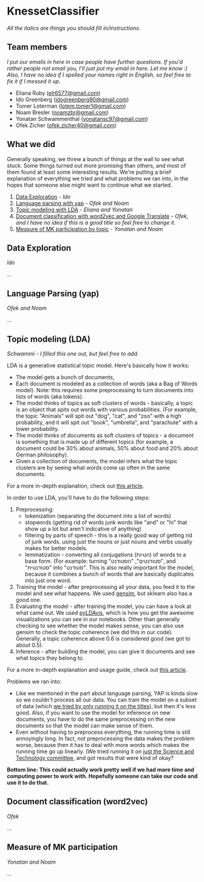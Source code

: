 # KnessetClassifier
*All the italics are things you should fill in/instructions.*

## Team members
*I put our emails in here in case people have further questions. If you'd rather people not email you, I'll just put my email in here. Let me know :)
Also, I have no idea if I spelled your names right in English, so feel free to fix it if I messed it up.*
- Eliana Ruby (elr6577@gmail.com)
- Ido Greenberg (idogreenberg90@gmail.com)
- Tomer Loterman (lotem.tomer1@gmail.com)
- Noam Bresler (noamzbr@gmail.com)
- Yonatan Schwammenthal (yonatansc97@gmail.com)
- Ofek Zicher (ofek.zicher40@gmail.com)


## What we did
Generally speaking, we threw a bunch of things at the wall to see what stuck. Some things turned out more promising than others, and most of them found at least some interesting results. We're putting a brief explanation of everything we tried and what problems we ran into, in the hopes that someone else might want to continue what we started.

1. [Data Exploration](#data-exploration) - *Ido*
2. [Language parsing with yap](#language-parsing-yap) - *Ofek and Noam*
3. [Topic modeling with LDA](#topic-modeling-lda) - *Eliana and Yonatan*
4. [Document classification with word2vec and Google Translate](#document-classification-word2vec) - *Ofek, and I have no idea if this is a good title so feel free to change it.*
5. [Measure of MK participation by topic](#measure-of-mk-participation) - *Yonatan and Noam*

## Data Exploration
*Ido*

...


## Language Parsing (yap)
*Ofek and Noam*

...


## Topic modeling (LDA)
*Schwammi - I filled this one out, but feel free to add.*

LDA is a generative statistical topic model. Here's basically how it works:
- The model gets a bunch of documents, 
- Each document is modeled as a collection of words (aka a Bag of Words model).
    Note: this requires some preprocessing to turn documents into lists of words (aka tokens).
- The model thinks of topics as soft clusters of words - basically, a topic is an object that spits out words with various probabilities. (For example, the topic "Animals" will spit out "dog", "cat", and "zoo" with a high probability, and it will spit out "book", "umbrella", and "parachute" with a lower probability.
- The model thinks of documents as soft clusters of topics - a document is something that is made up of different topics (for example, a document could be 30% about animals, 50% about food and 20% about German philosophy).
- Given a collection of documents, the model infers what the topic clusters are by seeing what words come up often in the same documents.
    
For a more in-depth explanation, check out [this article](https://towardsdatascience.com/unsupervised-nlp-topic-models-as-a-supervised-learning-input-cf8ee9e5cf28).

In order to use LDA, you'll have to do the following steps:
1. Preprocessing:
    - tokenization (separating the document into a list of words)
    - stopwords (getting rid of words junk words like "and" or "hi" that show up a lot but aren't indicative of anything)
    - filtering by parts of speech - this is a really good way of getting rid of junk words. using just the nouns or just nouns and verbs usually makes for better models.
    - lemmatization - converting all conjugations (הטיות) of words to a base form. (For example: turning "סטודנטים", "הסטודנט", and "סטודנטית" into "סטודנט". This is also really important for the model, because it combines a bunch of words that are basically duplicates into just one word.
2. Training the model - after preprocessing all your data, you feed it to the model and see what happens. We used [gensim](https://radimrehurek.com/gensim/), but sklearn also has a good one.
3. Evaluating the model - after training the model, you can have a look at what came out. We used [pyLDAvis](https://pypi.org/project/pyLDAvis/), which is how you get the awesome visualizations you can see in our notebooks. Other than generally checking to see whether the model makes sense, you can also use gensim to check the topic coherence (we did this in our code). Generally, a topic coherence above 0.6 is considered good (we got to about 0.5).
4. Inference - after building the model, you can give it documents and see what topics they belong to.
    
For a more in-depth explanation and usage guide, check out [this article](https://www.machinelearningplus.com/nlp/topic-modeling-gensim-python/).

Problems we ran into:
- Like we mentioned in the part about language parsing, YAP is kinda slow so we couldn't process all our data. You can train the model on a subset of data (which [we tried by only running it on the titles](LDA_title_pipeline.ipynb)), but then it's less good. Also, if you want to use the model for inference on new documents, you have to do the same preprocessing on the new documents so that the model can make sense of them.
- Even without having to preprocess everything, the running time is still annoyingly long. In fact, *not* preprocessing the data makes the problem worse, because then it has to deal with more words which makes the running time go up linearly. (We tried running it on [just the Science and Technology committee](LDA_uncleaned_scitech.ipynb), and got results that were kind of okay?

**Bottom line: This could actually work pretty well if we had more time and computing power to work with. Hopefully someone can take our code and use it to do that.**


## Document classification (word2vec)
*Ofek*

...


## Measure of MK participation
*Yonatan and Noam*

...
